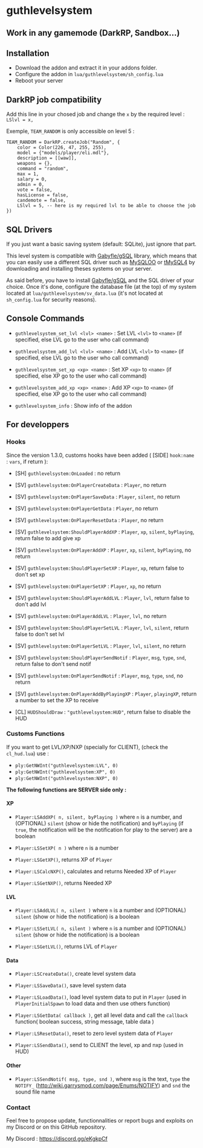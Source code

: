 # guthlevelsystem

## Work in any gamemode (DarkRP, Sandbox...)

## Installation

+ Download the addon and extract it in your addons folder.
+ Configure the addon in `lua/guthlevelsystem/sh_config.lua`
+ Reboot your server

## DarkRP job compatibility

Add this line in your chosed job and change the `x` by the required level : `LSlvl = x,`

Exemple, `TEAM_RANDOM` is only accessible on level 5 :
```
TEAM_RANDOM = DarkRP.createJob("Random", {
    color = Color(226, 47, 255, 255),
    model = {"models/player/eli.mdl"},
    description = [[waw]],
    weapons = {},
    command = "random",
    max = 1,
    salary = 0,
    admin = 0,
    vote = false,
    hasLicense = false,
    candemote = false,
    LSlvl = 5, -- here is my required lvl to be able to choose the job
})
```

## SQL Drivers
If you just want a basic saving system (default: SQLite), just ignore that part.

This level system is compatible with [Gabyfle/gSQL](https://github.com/Gabyfle/gSQL/releases) library, which means that you can easily use a different SQL driver such as [MySQLOO](https://github.com/FredyH/MySQLOO) or [tMySQL4](https://github.com/bkacjios/gm_tmysql4) by downloading and installing theses systems on your server.

As said before, you have to install [Gabyfle/gSQL](https://github.com/Gabyfle/gSQL/releases) and the SQL driver of your choice. Once it's done, configure the database file (at the top) of my system located at `lua/guthlevelsystem/sv_data.lua` (it's not located at `sh_config.lua` for security reasons).

## Console Commands

+ `guthlevelsystem_set_lvl <lvl> <name>` : Set LVL `<lvl>` to `<name>` (if specified, else LVL go to the user who call command)

+ `guthlevelsystem_add_lvl <lvl> <name>` : Add LVL `<lvl>` to `<name>` (if specified, else LVL go to the user who call command)

+ `guthlevelsystem_set_xp <xp> <name>` : Set XP `<xp>` to `<name>` (if specified, else XP go to the user who call command)

+ `guthlevelsystem_add_xp <xp> <name>` : Add XP `<xp>` to `<name>` (if specified, else XP go to the user who call command)

+ `guthlevelsystem_info` : Show info of the addon

## For developpers

### Hooks

Since the version 1.3.0, customs hooks have been added ( [SIDE] `hook:name` : `vars`, if return ):
+ [SH] `guthlevelsystem:OnLoaded` : no return

+ [SV] `guthlevelsystem:OnPlayerCreateData` : `Player`, no return
+ [SV] `guthlevelsystem:OnPlayerSaveData` : `Player`, `silent`, no return
+ [SV] `guthlevelsystem:OnPlayerGetData` : `Player`, no return
+ [SV] `guthlevelsystem:OnPlayerResetData` : `Player`, no return

+ [SV] `guthlevelsystem:ShouldPlayerAddXP` : `Player`, `xp`, `silent`, `byPlaying`, return false to add give xp
+ [SV] `guthlevelsystem:OnPlayerAddXP` : `Player`, `xp`, `silent`, `byPlaying`, no return
+ [SV] `guthlevelsystem:ShouldPlayerSetXP` : `Player`, `xp`, return false to don't set xp
+ [SV] `guthlevelsystem:OnPlayerSetXP` : `Player`, `xp`, no return

+ [SV] `guthlevelsystem:ShouldPlayerAddLVL` : `Player`, `lvl`, return false to don't add lvl
+ [SV] `guthlevelsystem:OnPlayerAddLVL` : `Player`, `lvl`, no return
+ [SV] `guthlevelsystem:ShouldPlayerSetLVL` : `Player`, `lvl`, `silent`, return false to don't set lvl
+ [SV] `guthlevelsystem:OnPlayerSetLVL` : `Player`, `lvl`, `silent`, no return

+ [SV] `guthlevelsystem:ShouldPlayerSendNotif` : `Player`, `msg`, `type`, `snd`, return false to don't send notif
+ [SV] `guthlevelsystem:OnPlayerSendNotif` : `Player`, `msg`, `type`, `snd`, no return

+ [SV] `guthlevelsystem:OnPlayerAddByPlayingXP` : `Player`, `playingXP`, return a number to set the XP to receive

+ [CL] `HUDShouldDraw` : `"guthlevelsystem:HUD"`, return false to disable the HUD

### Customs Functions

If you want to get LVL/XP/NXP (specially for CLIENT), (check the `cl_hud.lua`) use :
+ `ply:GetNWInt("guthlevelsystem:LVL", 0)`
+ `ply:GetNWInt("guthlevelsystem:XP", 0)`
+ `ply:GetNWInt("guthlevelsystem:NXP", 0)`

**The following functions are SERVER side only :**

#### XP

+ `Player:LSAddXP( n, silent, byPlaying )` where `n` is a number, and (OPTIONAL) `silent` (show or hide the notification) and `byPlaying` (if `true`, the notification will be the notification for play to the server) are a boolean

+ `Player:LSSetXP( n )` where `n` is a number

+ `Player:LSGetXP()`, returns XP of `Player`

+ `Player:LSCalcNXP()`, calculates and returns Needed XP of `Player`

+ `Player:LSGetNXP()`, returns Needed XP

#### LVL

+ `Player:LSAddLVL( n, silent )` where `n` is a number and (OPTIONAL) `silent` (show or hide the notification) is a boolean

+ `Player:LSSetLVL( n, silent )` where `n` is a number and (OPTIONAL) `silent` (show or hide the notification) is a boolean

+ `Player:LSGetLVL()`, returns LVL of `Player`

#### Data

+ `Player:LSCreateData()`, create level system data

+ `Player:LSSaveData()`, save level system data

+ `Player:LSLoadData()`, load level system data to put in `Player` (used in `PlayerInitialSpawn` to load data and then use others function)

+ `Player:LSGetData( callback )`, get all level data and call the `callback` function( boolean success, string message, table data ) 

+ `Player:LSResetData()`, reset to zero level system data of `Player`

+ `Player:LSSendData()`, send to CLIENT the level, xp and nxp (used in HUD)

#### Other

+ `Player:LSSendNotif( msg, type, snd )`, where `msg` is the text, `type` the `NOTIFY_` (http://wiki.garrysmod.com/page/Enums/NOTIFY) and `snd` the sound file name

### Contact

Feel free to propose update, functionnalities or report bugs and exploits on my Discord or on this GitHub repository.

My Discord : https://discord.gg/eKgkpCf
